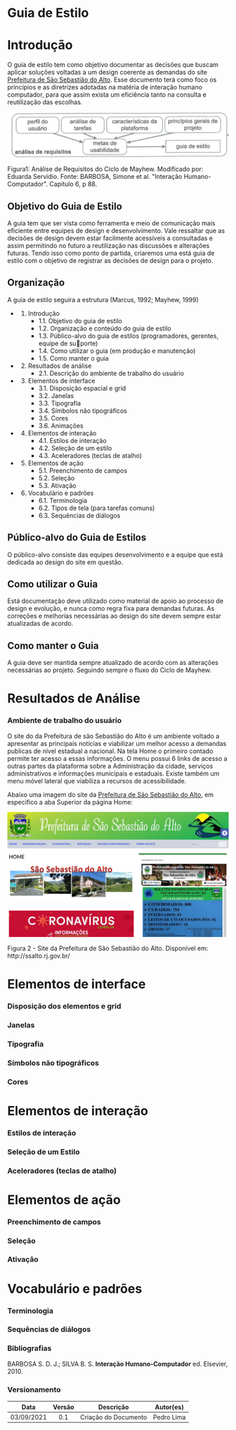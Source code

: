 # Guia de Estilo

# Introdução
O guia de estilo tem como objetivo documentar as decisões que buscam aplicar soluções voltadas a um design coerente as demandas do site [Prefeitura de São Sebastião do Alto](http://ssalto.rj.gov.br/). Esse documento terá como foco os princípios e as diretrizes adotadas na matéria de interação humano computador, para que assim exista um eficiência tanto na consulta e reutilização das escolhas.


<p align="center">
  <img src="./../../assets/img/Mayhew01.png" />
</p>

<figcaption>Figura1: Análise de Requisitos do Ciclo de Mayhew. Modificado por: Eduarda Servidio. Fonte: BARBOSA, Simone et al. "Interação Humano-Computador". Capítulo 6, p 88.</figcaption>

## Objetivo do Guia de Estilo
A guia tem que ser vista como ferramenta e meio de comunicação mais eficiente entre equipes de design e desenvolvimento. Vale ressaltar que as decisões de design devem estar facilmente acessíveis a consultadas e assim permitindo no futuro a reutilização nas discussões e alterações futuras.
Tendo isso como ponto de partida, criaremos uma está guia de estilo com o objetivo de registrar as decisões de design para o projeto.

## Organização 

A guia de estilo seguira a estrutura (Marcus, 1992; Mayhew, 1999)

- 1. Introdução  
       - 1.1. Objetivo do guia de estilo
       - 1.2. Organização e conteúdo do guia de estilo
       - 1.3. Público-alvo do guia de estilos (programadores, gerentes, equipe de suporte)
       - 1.4. Como utilizar o guia (em produção e manutenção)
       - 1.5. Como manter o guia
- 2. Resultados de análise 
       - 2.1. Descrição do ambiente de trabalho do usuário
- 3. Elementos de interface 
       - 3.1. Disposição espacial e grid
       - 3.2. Janelas
       - 3.3. Tipografia
       - 3.4. Símbolos não tipográficos
       - 3.5. Cores
       - 3.6. Animações
- 4. Elementos de interação 
       - 4.1. Estilos de interação
       - 4.2. Seleção de um estilo
       - 4.3. Aceleradores (teclas de atalho)
- 5. Elementos de ação 
       - 5.1. Preenchimento de campos 
       - 5.2. Seleção
       - 5.3. Ativação
- 6. Vocabulário e padrões 
       - 6.1. Terminologia
       - 6.2. Tipos de tela (para tarefas comuns)
       - 6.3. Sequências de diálogos

## Público-alvo do Guia de Estilos

O público-alvo consiste das equipes desenvolvimento e a equipe que está dedicada ao design do site em questão.

## Como utilizar o Guia

Está documentação deve utilizado como material de apoio ao processo de design e evolução, e nunca como regra fixa para demandas futuras. As correções e melhorias necessárias ao design do site devem sempre estar atualizadas de acordo.

## Como manter o Guia

A guia deve ser mantida sempre atualizado de acordo com as alterações necessárias ao projeto. Seguindo sempre o fluxo do Ciclo de Mayhew.

# Resultados de Análise
### Ambiente de trabalho do usuário

O site do da Prefeitura de são Sebastião do Alto é um ambiente voltado a apresentar as principais notícias e viabilizar um melhor acesso a demandas publicas de nível estadual a nacional. Na tela Home o primeiro contado permite ter acesso a essas informações. O menu possui 6 links de acesso a outras partes da plataforma sobre a Administração da cidade, serviços administrativos e informações municipais e estaduais. Existe também um menu móvel lateral que viabiliza a recursos de acessibilidade.

Abaixo uma imagem do site da [Prefeitura de São Sebastião do Alto](http://ssalto.rj.gov.br/), em especifico a aba Superior da página Home:
<p align="center">
  <img src="./../../assets/img/homeSite.png" />
</p>
<figcaption>Figura 2 - Site da Prefeitura de São Sebastião do Alto. Disponível em: http://ssalto.rj.gov.br/</figcaption>

# Elementos de interface
### Disposição dos elementos e grid
### Janelas
### Tipografia
### Símbolos não tipográficos
### Cores

# Elementos de interação
### Estilos de interação
### Seleção de um Estilo
### Aceleradores (teclas de atalho)

# Elementos de ação
### Preenchimento de campos
### Seleção
### Ativação

# Vocabulário e padrões
### Terminologia
### Sequências de diálogos

### Bibliografias

  BARBOSA S. D. J.; SILVA B. S. <strong>Interação Humano-Computador</strong> ed. Elsevier, 2010.

### Versionamento

 | **Data**   | **Versão** | **Descrição**                   |                **Autor(es)**                 |
 | ---------- | :--------: | ------------------------------- | :------------------------------------------: |
 | 03/09/2021 |    0.1     | Criação do Documento    |         Pedro Lima        |
 